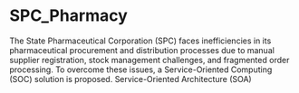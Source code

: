 # SPC_Pharmacy
The State Pharmaceutical Corporation (SPC) faces inefficiencies in its pharmaceutical procurement and distribution processes due to manual supplier registration, stock management challenges, and fragmented order processing. To overcome these issues, a Service-Oriented Computing (SOC) solution is proposed. Service-Oriented Architecture (SOA)
